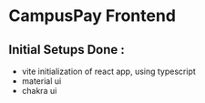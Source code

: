 # CampusPay Frontend

## Initial Setups Done :
* vite initialization of react app, using typescript
* material ui
* chakra ui
